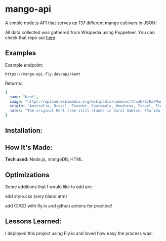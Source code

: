 # mango-api

A simple node.js API that serves up 137 different mango cultivars in JSON!

All data collected was gathered from Wikipedia using Puppeteer. You can check that repo out [here](https://github.com/Srgiomndz/wiki-scraper)



## Examples

Example endpoint: 

```
https://mango-api.fly.dev/api/kent
```

Returns:

``` yaml
{
  name: "Kent",
  image: "https://upload.wikimedia.org/wikipedia/commons/thumb/6/6a/Mango_Kent_Asit_fs8.jpg/120px-Mango_Kent_Asit_fs8.jpg",
  origin: "Australia, Brazil, Ecuador, Guatemala, Honduras, Israel, Italy, Mexico, South Africa, United States",
  notes: "The original Kent tree still stands in Coral Gables, Florida (United States)"
}
```

## Installation:




## How It's Made:

**Tech used:** Node.js, mongoDB, HTML



## Optimizations

Some additions that I would like to add are:

add style.css (very bland atm)

add CI/CD with fly.io and github actions for practice!


## Lessons Learned:

I deployed this project using Fly.io and loved how easy the process was!


